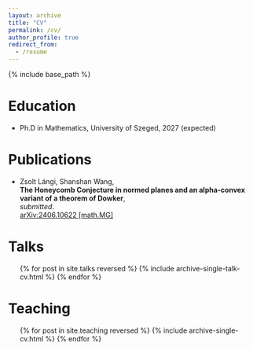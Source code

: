 ```yaml
---
layout: archive
title: "CV"
permalink: /cv/
author_profile: true
redirect_from:
  - /resume
---
```


{% include base_path %}

Education
======
* Ph.D in Mathematics, University of Szeged, 2027 (expected)


Publications
======
* Zsolt Lángi, Shanshan Wang,  
**The Honeycomb Conjecture in normed planes and an alpha-convex variant of a theorem of Dowker**,  
*submitted*.  
[	arXiv:2406.10622 [math.MG]](https://arxiv.org/abs/2406.10622)

  
Talks
======
  <ul>{% for post in site.talks reversed %}
    {% include archive-single-talk-cv.html  %}
  {% endfor %}</ul>
  
Teaching
======
  <ul>{% for post in site.teaching reversed %}
    {% include archive-single-cv.html %}
  {% endfor %}</ul>
  


